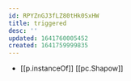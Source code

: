 ```yaml
---
id: RPYZnGJ3fLZ80tHk0SxHW
title: triggered
desc: ''
updated: 1641760005452
created: 1641759999835
---
```




- [[p.instanceOf]] [[pc.Shapow]]
